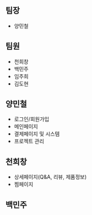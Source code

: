 ## 팀장
- 양민철
## 팀원
- 천희창
- 백민주
- 임주희
- 김도현

## 양민철
- 로그인/회원가입
- 메인페이지
- 결제페이지 및 시스템
- 프로젝트 관리

## 천희창
- 상세페이지(Q&A, 리뷰, 제품정보)
- 찜페이지

## 백민주
